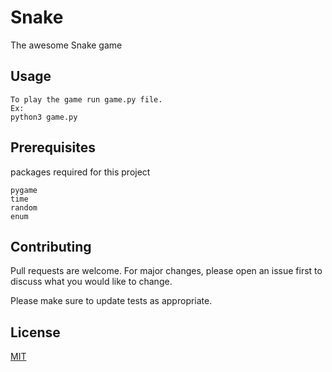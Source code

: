 # Snake

The awesome Snake game

## Usage

```text
To play the game run game.py file.
Ex: 
python3 game.py
```

## Prerequisites

packages required for this project
```text
pygame
time
random
enum
```

## Contributing
Pull requests are welcome. For major changes, please open an issue first to discuss what you would like to change.

Please make sure to update tests as appropriate.

## License
[MIT](https://choosealicense.com/licenses/mit/)